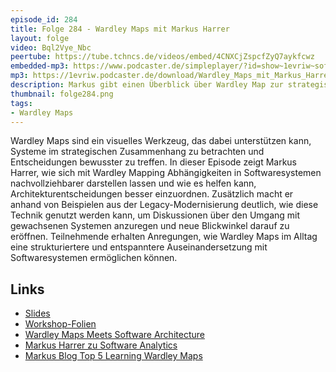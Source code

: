 ```yaml
---
episode_id: 284
title: Folge 284 - Wardley Maps mit Markus Harrer
layout: folge
video: Bql2Vye_Nbc
peertube: https://tube.tchncs.de/videos/embed/4CNXCjZspcfZyQ7aykfcwz
embedded-mp3: https://www.podcaster.de/simpleplayer/?id=show~1evriw~software-architektur-im-stream~pod-61f21dd3f2b2c3206e6134260f&v=1760711532
mp3: https://1evriw.podcaster.de/download/Wardley_Maps_mit_Markus_Harrer.mp3
description: Markus gibt einen Überblick über Wardley Map zur strategischen Planung nicht nur für Software-Architektur.
thumbnail: folge284.png
tags:
- Wardley Maps
---
```


Wardley Maps sind ein visuelles Werkzeug, das dabei unterstützen kann,
Systeme im strategischen Zusammenhang zu betrachten und Entscheidungen
bewusster zu treffen. In dieser Episode zeigt Markus Harrer, wie sich
mit Wardley Mapping Abhängigkeiten in Softwaresystemen
nachvollziehbarer darstellen lassen und wie es helfen kann,
Architekturentscheidungen besser einzuordnen. Zusätzlich macht er
anhand von Beispielen aus der Legacy-Modernisierung deutlich, wie
diese Technik genutzt werden kann, um Diskussionen über den Umgang mit
gewachsenen Systemen anzuregen und neue Blickwinkel darauf zu
eröffnen. Teilnehmende erhalten Anregungen, wie Wardley Maps im Alltag
eine strukturiertere und entspanntere Auseinandersetzung mit
Softwaresystemen ermöglichen können.

## Links

- [Slides](https://speakerdeck.com/feststelltaste/wardley-maps-software-architektur-im-stream)
- [Workshop-Folien](https://speakerdeck.com/feststelltaste/hands-on-einstieg-in-wardley-maps)
- [Wardley Maps Meets Software Architecture](/2025/04/03/episode258.html)
- [Markus Harrer zu Software Analytics](/2021/06/11/folge62.html)
- [Markus Blog Top 5 Learning Wardley
  Maps](https://www.feststelltaste.de/top-5-learning-wardley-maps/)
